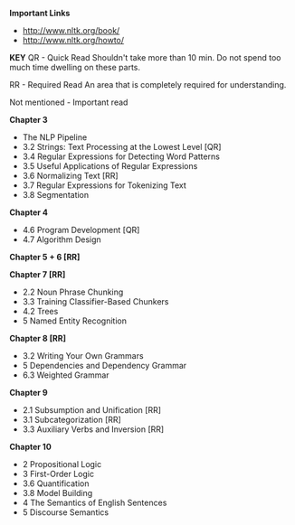 **Important Links**
- http://www.nltk.org/book/
- http://www.nltk.org/howto/

**KEY**
QR - Quick Read
Shouldn't take more than 10 min. Do not spend too much time dwelling on these parts.

RR - Required Read
An area that is completely required for understanding.

Not mentioned - Important read

**Chapter 3**
- The NLP Pipeline
- 3.2 Strings: Text Processing at the Lowest Level [QR]
- 3.4 Regular Expressions for Detecting Word Patterns
- 3.5 Useful Applications of Regular Expressions
- 3.6 Normalizing Text [RR]
- 3.7 Regular Expressions for Tokenizing Text
- 3.8 Segmentation

**Chapter 4**
- 4.6 Program Development [QR]
- 4.7 Algorithm Design

**Chapter 5 + 6 [RR]**

**Chapter 7 [RR]**
- 2.2 Noun Phrase Chunking
- 3.3 Training Classifier-Based Chunkers
- 4.2 Trees
- 5 Named Entity Recognition

**Chapter 8 [RR]**
- 3.2 Writing Your Own Grammars
- 5 Dependencies and Dependency Grammar
- 6.3 Weighted Grammar

**Chapter 9**
- 2.1 Subsumption and Unification [RR]
- 3.1 Subcategorization [RR]
- 3.3 Auxiliary Verbs and Inversion [RR]

**Chapter 10**
- 2 Propositional Logic
- 3 First-Order Logic
- 3.6 Quantification
- 3.8 Model Building
- 4 The Semantics of English Sentences
- 5 Discourse Semantics
